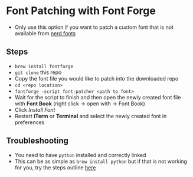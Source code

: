 # Font Patching with Font Forge

- Only use this option if you want to patch a custom font that is not available from [nerd fonts](https://github.com/ryanoasis/nerd-fonts)

## Steps

- `brew install fontforge`
- `git clone` this repo
- Copy the font file you would like to patch into the downloaded repo
- `cd <repo location>`
- `fontforge -script font-patcher <path to font>`
- Wait for the script to finish and then open the newly created font file with **Font Book** (right click -> open with -> Font Book)
- Click _Install Font_
- Restart **iTerm** or **Terminal** and select the newly created font in preferences

## Troubleshooting

- You need to have `python` installed and correctly linked
- This can be as simple as `brew install python` but if that is not working for you, try the steps outline [here](https://stackoverflow.com/questions/46179672/python-bash-usr-local-bin-python-no-such-file-or-directory)
